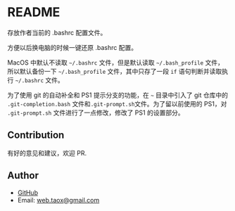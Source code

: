 # README

存放作者当前的 .bashrc  配置文件。

方便以后换电脑的时候一键还原 .bashrc 配置。

MacOS 中默认不读取 `~/.bashrc` 文件，但是默认读取 `~/.bash_profile` 文件，所以默认备份一下 `~/.bash_profile` 文件，其中只存了一段 `if` 语句判断并读取执行 `~/.bashrc` 文件。

为了使用 git 的自动补全和 PS1 提示分支的功能，在 `~` 目录中引入了 git 仓库中的 `.git-completion.bash` 文件和`.git-prompt.sh`文件。为了留以前使用的 PS1，对 `.git-prompt.sh` 文件进行了一点修改，修改了 PS1 的设置部分。

## Contribution

有好的意见和建议，欢迎 PR.

## Author

* [GitHub](https://github.com/Tao-Quixote)
* Email: <web.taox@gmail.com>
